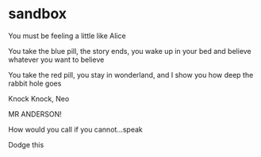 # sandbox
You must be feeling a little like Alice

You take the blue pill, the story ends, you wake up in your bed and believe whatever you want to believe

You take the red pill, you stay in wonderland, and I show you how deep the rabbit hole goes

Knock Knock, Neo

MR ANDERSON!

How would you call if you cannot...speak

Dodge this
